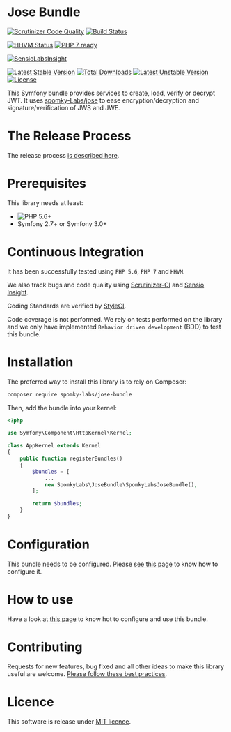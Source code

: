 Jose Bundle
===========

[![Scrutinizer Code Quality](https://scrutinizer-ci.com/g/Spomky-Labs/JoseBundle/badges/quality-score.png?b=master)](https://scrutinizer-ci.com/g/Spomky-Labs/JoseBundle/?branch=master)
[![Build Status](https://travis-ci.org/Spomky-Labs/JoseBundle.svg?branch=master)](https://travis-ci.org/Spomky-Labs/JoseBundle)

[![HHVM Status](http://hhvm.h4cc.de/badge/Spomky-Labs/jose-bundle.png)](http://hhvm.h4cc.de/package/Spomky-Labs/jose-bundle)
[![PHP 7 ready](http://php7ready.timesplinter.ch/Spomky-Labs/JoseBundle/badge.svg)](https://travis-ci.org/Spomky-Labs/JoseBundle)

[![SensioLabsInsight](https://insight.sensiolabs.com/projects/5398e4ca-1a48-4186-9410-f44f3f850a05/big.png)](https://insight.sensiolabs.com/projects/5398e4ca-1a48-4186-9410-f44f3f850a05)

[![Latest Stable Version](https://poser.pugx.org/Spomky-Labs/jose-bundle/v/stable.png)](https://packagist.org/packages/Spomky-Labs/jose-bundle)
[![Total Downloads](https://poser.pugx.org/Spomky-Labs/jose-bundle/downloads.png)](https://packagist.org/packages/Spomky-Labs/jose-bundle)
[![Latest Unstable Version](https://poser.pugx.org/Spomky-Labs/jose-bundle/v/unstable.png)](https://packagist.org/packages/Spomky-Labs/jose-bundle)
[![License](https://poser.pugx.org/Spomky-Labs/jose-bundle/license.png)](https://packagist.org/packages/Spomky-Labs/jose-bundle)

This Symfony bundle provides services to create, load, verify or decrypt JWT.
It uses [spomky-Labs/jose](https://github.com/Spomky-Labs/jose) to ease encryption/decryption and signature/verification of JWS and JWE.

# The Release Process

The release process [is described here](doc/Release.md).

# Prerequisites

This library needs at least:
* ![PHP 5.6+](https://img.shields.io/badge/PHP-5.6%2B-ff69b4.svg)
* Symfony 2.7+ or Symfony 3.0+

# Continuous Integration

It has been successfully tested using `PHP 5.6`, `PHP 7` and `HHVM`.

We also track bugs and code quality using [Scrutinizer-CI](https://scrutinizer-ci.com/g/Spomky-Labs/JoseBundle/) and [Sensio Insight](https://insight.sensiolabs.com/projects/5398e4ca-1a48-4186-9410-f44f3f850a05).

Coding Standards are verified by [StyleCI](https://styleci.io/repos/28856829).

Code coverage is not performed.
We rely on tests performed on the library and we only have implemented `Behavior driven development` (BDD) to test this bundle. 

# Installation

The preferred way to install this library is to rely on Composer:

```sh
composer require spomky-labs/jose-bundle
```

Then, add the bundle into your kernel:

```php
<?php

use Symfony\Component\HttpKernel\Kernel;

class AppKernel extends Kernel
{
    public function registerBundles()
    {
        $bundles = [
            ...
            new SpomkyLabs\JoseBundle\SpomkyLabsJoseBundle(),
        ];

        return $bundles;
    }
}
```

# Configuration

This bundle needs to be configured. Please [see this page](Resources/doc/Configuration.md) to know how to configure it.

# How to use

Have a look at [this page](Resources/doc/Use.md) to know hot to configure and use this bundle.

# Contributing

Requests for new features, bug fixed and all other ideas to make this library useful are welcome. [Please follow these best practices](Resources/doc/Contributing.md).

# Licence

This software is release under [MIT licence](LICENSE).
